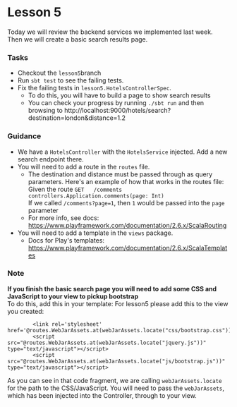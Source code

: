 # Lesson 5

Today we will review the backend services we implemented last week.  
Then we will create a basic search results page.

### Tasks
* Checkout the `lesson5`branch
* Run `sbt test` to see the failing tests.
* Fix the failing tests in `lesson5.HotelsControllerSpec`.
    * To do this, you will have to build a page to show search results
    * You can check your progress by running `./sbt run` and then browsing to http://localhost:9000/hotels/search?destination=london&distance=1.2

### Guidance
* We have a `HotelsController` with the `HotelsService` injected. Add a new search endpoint there.
* You will need to add a route in the `routes` file.
    * The destination and distance must be passed through as query parameters. Here's an example of how that works in the routes file:  
      Given the route `GET   /comments                     controllers.Application.comments(page: Int)`  
      If we called `/comments?page=1`, then `1` would be passed into the  `page` parameter
    * For more info, see docs: https://www.playframework.com/documentation/2.6.x/ScalaRouting
* You will need to add a template in the `views` package.
    * Docs for Play's templates: https://www.playframework.com/documentation/2.6.x/ScalaTemplates
  

### Note  
**If you finish the basic search page you will need to add some CSS and JavaScript to your view to pickup bootstrap**  
To do this, add this in your template:
For lesson5 please add this to the view you created:
```
        <link rel='stylesheet' href='@routes.WebJarAssets.at(webJarAssets.locate("css/bootstrap.css"))'>
        <script src="@routes.WebJarAssets.at(webJarAssets.locate("jquery.js"))" type="text/javascript"></script>
        <script src="@routes.WebJarAssets.at(webJarAssets.locate("js/bootstrap.js"))" type="text/javascript"></script>
```

As you can see in that code fragment, we are calling `webJarAssets.locate` for the path to the CSS/JavaScript. You will need to pass the `webJarAssets`, which has been injected into the Controller, through to your view. 